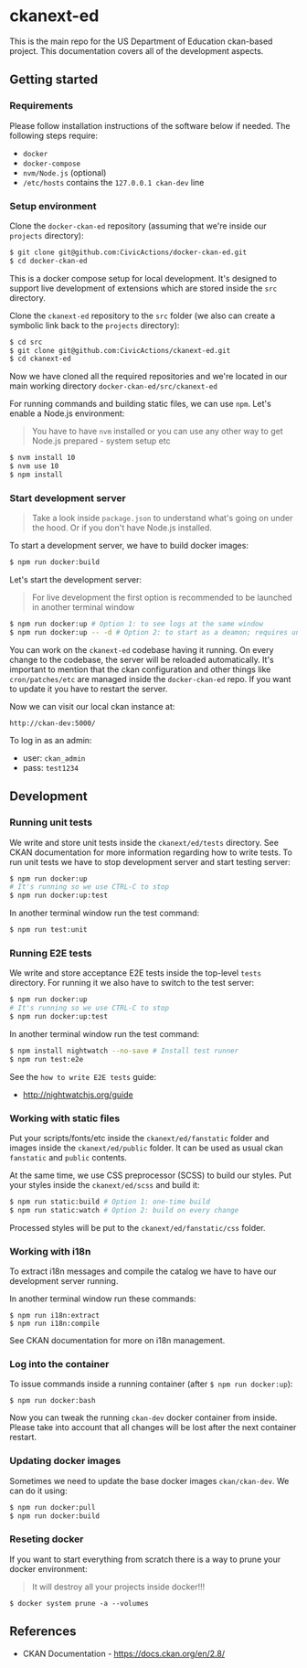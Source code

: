 # ckanext-ed

This is the main repo for the US Department of Education ckan-based project. This documentation covers all of the development aspects.

## Getting started

### Requirements

Please follow installation instructions of the software below if needed. The following steps require:
- `docker`
- `docker-compose`
- `nvm/Node.js` (optional)
- `/etc/hosts` contains the `127.0.0.1 ckan-dev` line

### Setup environment

Clone the `docker-ckan-ed` repository (assuming that we're inside our `projects` directory):

```bash
$ git clone git@github.com:CivicActions/docker-ckan-ed.git
$ cd docker-ckan-ed
```

This is a docker compose setup for local development. It's designed to support live development of extensions which are stored inside the `src` directory.

Clone the `ckanext-ed` repository to the `src` folder (we also can create a symbolic link back to the `projects` directory):

```bash
$ cd src
$ git clone git@github.com:CivicActions/ckanext-ed.git
$ cd ckanext-ed
```

Now we have cloned all the required repositories and we're located in our main working directory `docker-ckan-ed/src/ckanext-ed`

For running commands and building static files, we can use `npm`. Let's enable a Node.js environment:

> You have to have `nvm` installed or you can use any other way to get Node.js prepared - system setup etc

```bash
$ nvm install 10
$ nvm use 10
$ npm install
```

### Start development server

> Take a look inside `package.json` to understand what's going on under the hood. Or if you don't have Node.js installed.

To start a development server, we have to build docker images:

```bash
$ npm run docker:build
```

Let's start the development server:

> For live development the first option is recommended to be launched in another terminal window

```bash
$ npm run docker:up # Option 1: to see logs at the same window
$ npm run docker:up -- -d # Option 2: to start as a deamon; requires understanding how to manage a docker container
```

You can work on the `ckanext-ed` codebase having it running. On every change to the codebase, the server will be reloaded automatically. It's important to mention that the ckan configuration and other things like `cron/patches/etc` are managed inside the `docker-ckan-ed` repo. If you want to update it you have to restart the server.

Now we can visit our local ckan instance at:

```
http://ckan-dev:5000/
```

To log in as an admin:
- user: `ckan_admin`
- pass: `test1234`

## Development

### Running unit tests

We write and store unit tests inside the `ckanext/ed/tests` directory. See CKAN documentation for more information regarding how to write tests. To run unit tests we have to stop development server and start testing server:

```bash
$ npm run docker:up
# It's running so we use CTRL-C to stop
$ npm run docker:up:test
```

In another terminal window run the test command:

```bash
$ npm run test:unit
```

### Running E2E tests

We write and store acceptance E2E tests inside the top-level `tests` directory. For running it we also have to switch to the test server:

```bash
$ npm run docker:up
# It's running so we use CTRL-C to stop
$ npm run docker:up:test
```

In another terminal window run the test command:

```bash
$ npm install nightwatch --no-save # Install test runner
$ npm run test:e2e
```

See the `how to write E2E tests` guide:
- http://nightwatchjs.org/guide

### Working with static files

Put your scripts/fonts/etc inside the `ckanext/ed/fanstatic` folder and images inside the `ckanext/ed/public` folder. It can be used as usual ckan `fanstatic` and `public` contents.

At the same time, we use CSS preprocessor (SCSS) to build our styles. Put your styles inside the `ckanext/ed/scss` and build it:

```bash
$ npm run static:build # Option 1: one-time build
$ npm run static:watch # Option 2: build on every change
```

Processed styles will be put to the `ckanext/ed/fanstatic/css` folder.

### Working with i18n

To extract i18n messages and compile the catalog we have to have our development server running.

In another terminal window run these commands:

```
$ npm run i18n:extract
$ npm run i18n:compile
```

See CKAN documentation for more on i18n management.

### Log into the container

To issue commands inside a running container (after `$ npm run docker:up`):

```
$ npm run docker:bash
```

Now you can tweak the running `ckan-dev` docker container from inside. Please take into account that all changes will be lost after the next container restart.

### Updating docker images

Sometimes we need to update the base docker images `ckan/ckan-dev`. We can do it using:

```bash
$ npm run docker:pull
$ npm run docker:build
```

### Reseting docker

If you want to start everything from scratch there is a way to prune your docker environment:

> It will destroy all your projects inside docker!!!

```
$ docker system prune -a --volumes
```

## References

- CKAN Documentation - https://docs.ckan.org/en/2.8/
